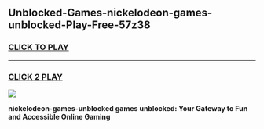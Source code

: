 
## Unblocked-Games-nickelodeon-games-unblocked-Play-Free-57z38
<h3>
<a href="https://premium76.site?title=nickelodeon-games-unblocked&ref=23A">CLICK TO PLAY</a></h3>
<hr>

<h3>
<a href="https://premium76.site?title=nickelodeon-games-unblocked&ref=23A">CLICK 2 PLAY</a>
  
</h3>

<a href="https://premium76.site?title=nickelodeon-games-unblocked&ref=23A"><img src="https://clearcache.store/games.png"></a>


**nickelodeon-games-unblocked games unblocked: Your Gateway to Fun and Accessible Online Gaming**
